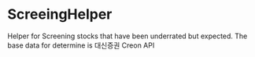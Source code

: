 # ScreeingHelper
Helper for Screening stocks that have been underrated but expected. The base data for determine is 대신증권  Creon API
